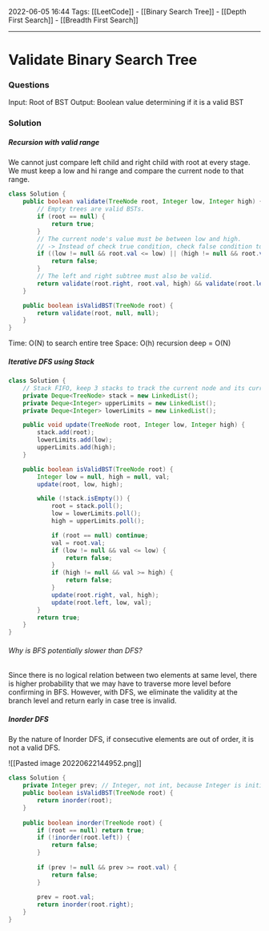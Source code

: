 2022-06-05 16:44
Tags: [[LeetCode]] - [[Binary Search Tree]] - [[Depth First Search]] - [[Breadth First Search]]
- - - - - - - - - - - - - - - - - - - - - - - - - - - - -   
# Validate Binary Search Tree
### Questions
Input: Root of BST
Output: Boolean value determining if it is a valid BST

### Solution
##### Recursion with valid range
We cannot just compare left child and right child with root at every stage. We must keep a low and hi range and compare the current node to that range.

```Java
class Solution {
    public boolean validate(TreeNode root, Integer low, Integer high) {
        // Empty trees are valid BSTs.
        if (root == null) {
            return true;
        }
        // The current node's value must be between low and high. 
        // -> Instead of check true condition, check false condition to reduce logic
        if ((low != null && root.val <= low) || (high != null && root.val >= high)) {
            return false; 
        }
        // The left and right subtree must also be valid.
        return validate(root.right, root.val, high) && validate(root.left, low, root.val);
    }

    public boolean isValidBST(TreeNode root) {
        return validate(root, null, null);
    }
}

```

Time: O(N) to search entire tree
Space: O(h) recursion deep = O(N)

##### Iterative DFS using Stack

```Java
class Solution {
	// Stack FIFO, keep 3 stacks to track the current node and its current range
    private Deque<TreeNode> stack = new LinkedList();
    private Deque<Integer> upperLimits = new LinkedList();
    private Deque<Integer> lowerLimits = new LinkedList();

    public void update(TreeNode root, Integer low, Integer high) {
        stack.add(root);
        lowerLimits.add(low);
        upperLimits.add(high);
    }

    public boolean isValidBST(TreeNode root) {
        Integer low = null, high = null, val;
        update(root, low, high);

        while (!stack.isEmpty()) {
            root = stack.poll();
            low = lowerLimits.poll();
            high = upperLimits.poll();

            if (root == null) continue;
            val = root.val;
            if (low != null && val <= low) {
                return false;
            }
            if (high != null && val >= high) {
                return false;
            }
            update(root.right, val, high);
            update(root.left, low, val);
        }
        return true;
    }
}
```

###### Why is BFS potentially slower than DFS? 
Since there is no logical relation between two elements at same level, there is higher probability that we may have to traverse more level before confirming in BFS. However, with DFS, we eliminate the validity at the branch level and return early in case tree is invalid.

##### Inorder DFS
By the nature of Inorder DFS, if consecutive elements are out of order, it is not a valid DFS.

![[Pasted image 20220622144952.png]]

```Java
class Solution {
	private Integer prev; // Integer, not int, because Integer is initialized as null
	public boolean isValidBST(TreeNode root) {
		return inorder(root);
	}
	
	public boolean inorder(TreeNode root) {
		if (root == null) return true;
		if (!inorder(root.left)) {
			return false;
		}
		
		if (prev != null && prev >= root.val) {
			return false;
		}
		
		prev = root.val;
		return inorder(root.right);
	}
}
```